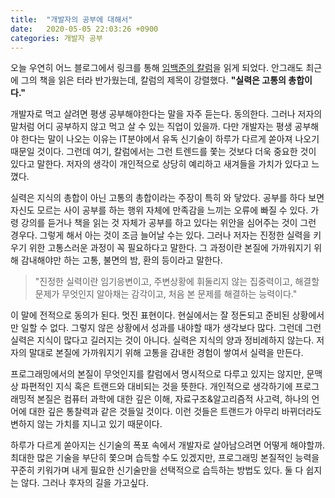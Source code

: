 ```yaml
---
title:  "개발자의 공부에 대해서"
date:   2020-05-05 22:03:26 +0900
categories: 개발자 공부
---
```

오늘 우연히 어느 블로그에서 링크를 통해 [임백준의 칼럼](https://zdnet.co.kr/view/?no=20170616090644)을 읽게 되었다. 안그래도 최근에 그의 책을 읽은 터라 반가웠는데, 칼럼의 제목이 강렬했다. 
**"실력은 고통의 총합이다."**

개발자로 먹고 살려면 평생 공부해야한다는 말을 자주 듣는다. 동의한다. 그러나 저자의 말처럼 어디 공부하지 않고 먹고 살 수 있는 직업이 있을까. 다만 개발자는 평생 공부해야 한다는 말이 나오는 이유는 IT분야에서 유독 신기술이 하루가 다르게 쏟아져 나오기 때문일 것이다. 그런데 여기, 칼럼에서는 그런 트렌드를 쫓는 것보다 더욱 중요한 것이 있다고 말한다. 저자의 생각이 개인적으로 상당히 예리하고 새겨들을 가치가 있다고 느꼈다.

실력은 지식의 총합이 아닌 고통의 총합이라는 주장이 특히 와 닿았다. 공부를 하다 보면 자신도 모르는 사이 공부를 하는 행위 자체에 만족감을 느끼는 오류에 빠질 수 있다. 가령 강의를 듣거나 책을 읽는 것 자체가 공부를 하고 있다는 위안을 심어주는 것이 그런 경우다. 그렇게 해서 아는 것이 조금 늘어날 수는 있다. 그러나 저자는 진정한 실력을 키우기 위한 고통스러운 과정이 꼭 필요하다고 말한다. 그 과정이란 본질에 가까워지기 위해 감내해야만 하는 고통, 불면의 밤, 환의 등이라고 말한다.

> "진정한 실력이란 임기응변이고, 주변상황에 휘둘리지 않는 집중력이고, 해결할 문제가 무엇인지 알아채는 감각이고, 처음 본 문제를 해결하는 능력이다."

이 말에 전적으로 동의가 된다. 멋진 표현이다. 현실에서는 잘 정돈되고 준비된 상황에서만 일할 수 없다. 그렇지 않은 상황에서 성과를 내야할 때가 생각보다 많다. 그런데 그런 실력은 지식이 많다고 길러지는 것이 아니다. 실력은 지식의 양과 정비례하지 않는다. 저자의 말대로 본질에 가까워지기 위해 고통을 감내한 경험이 쌓여서 실력을 만든다.

프로그래밍에서의 본질이 무엇인지를 칼럼에서 명시적으로 다루고 있지는 않지만, 문맥상 파편적인 지식 혹은 트랜드와 대비되는 것을 뜻한다. 개인적으로 생각하기에 프로그래밍적 본질은 컴퓨터 과학에 대한 깊은 이해, 자료구조&알고리즘적 사고력, 하나의 언어에 대한 깊은 통찰력과 같은 것들일 것이다. 이런 것들은 트랜드가 아무리 바뀌더라도 변하지 않는 가치를 지니고 있기 때문이다.

하루가 다르게 쏟아지는 신기술의 폭포 속에서 개발자로 살아남으려면 어떻게 해야할까. 최대한 많은 기술을 부단히 쫓으며 습득할 수도 있겠지만, 프로그래밍 본질적인 능력을 꾸준히 키워가며 내게 필요한 신기술만을 선택적으로 습득하는 방법도 있다. 둘 다 쉽지는 않다. 그러나 후자의 길을 가고싶다. 